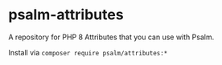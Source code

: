 # psalm-attributes

A repository for PHP 8 Attributes that you can use with Psalm.

Install via `composer require psalm/attributes:*`
